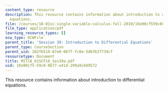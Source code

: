 ```yaml
---
content_type: resource
description: This resource contains information about introduction to differential
  equations.
file: /courses/18-01sc-single-variable-calculus-fall-2010/10a90cf559c88b77a41d299a9cb89572_MIT18_01SCF10_Ses39a.pdf
file_type: application/pdf
learning_resource_types: []
ocw_type: OCWFile
parent_title: 'Session 39: Introduction to Differential Equations'
parent_type: CourseSection
parent_uid: 282fb519-87e0-067f-fc0e-5d6f637739cf
resourcetype: Document
title: MIT18_01SCF10_Ses39a.pdf
uid: 10a90cf5-59c8-8b77-a41d-299a9cb89572
---
```

This resource contains information about introduction to differential equations.